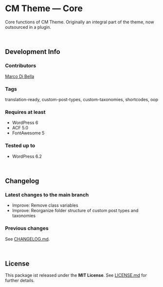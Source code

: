 # CM Theme &mdash; Core
Core functions of CM Theme. Originally an integral part of the theme, now outsourced in a plugin.

<br>

## Development Info

### Contributors
[Marco Di Bella ](https://github.com/mdibella-dev)

### Tags
translation-ready, custom-post-types, custom-taxonomies, shortcodes, oop

### Requires at least

- WordPress 6
- ACF 5.0
- FontAwesome 5

### Tested up to

- WordPress 6.2

<br>

## Changelog

### Latest changes to the main branch

- Improve: Remove class variables
- Improve: Reorganize folder structure of custom post types and taxonomies


### Previous changes

See [CHANGELOG.md](https://github.com/mdibella-dev/cm-theme-core/blob/main/CHANGELOG.md).

<br>

## License

This package ist released under the **MIT License**. See [LICENSE.md](https://github.com/mdibella-dev/cm-theme-core/blob/main/LICENSE.md) for further details.
